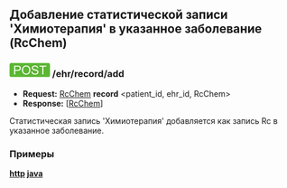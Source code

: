 ## Добавление статистической записи 'Химиотерапия' в указанное заболевание (RcChem)

### ![POST](../../../../../img/post.png) /ehr/record/add
* **Request:** [RcChem](../../../../../types/types.md#com.siams.med.api.Rc.RcChem) **record** <patient_id, ehr_id, RcChem>
* **Response:** [[RcChem](../../../../../types/types.md#com.siams.med.api.Rc.RcChem)]

Статистическая запись 'Химиотерапия' добавляется как запись Rc в указанное заболевание.

### Примеры
**[http](../examples/RcChem/add.md) [java](../examples/RcChem/addJava.md)**

<!--- todo добавить описание как выбрать препарат -->